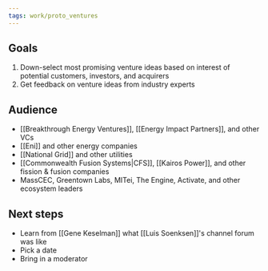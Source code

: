 ```yaml
---
tags: work/proto_ventures
---
```

## Goals
1. Down-select most promising venture ideas based on interest of potential customers, investors, and acquirers
2. Get feedback on venture ideas from industry experts

## Audience
- [[Breakthrough Energy Ventures]], [[Energy Impact Partners]], and other VCs
- [[Eni]] and other energy companies
- [[National Grid]] and other utilities
- [[Commonwealth Fusion Systems|CFS]], [[Kairos Power]], and other fission & fusion companies
- MassCEC, Greentown Labs, MITei, The Engine, Activate, and other ecosystem leaders
## Next steps
- Learn from [[Gene Keselman]] what [[Luis Soenksen]]'s channel forum was like
- Pick a date
- Bring in a moderator
